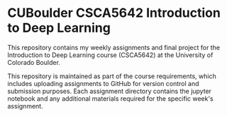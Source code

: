 # CUBoulder CSCA5642 Introduction to Deep Learning

This repository contains my weekly assignments and final project for the Introduction to Deep Learning course (CSCA5642) at the University of Colorado Boulder.

This repository is maintained as part of the course requirements, which includes uploading assignments to GitHub for version control and submission purposes. Each assignment directory contains the jupyter notebook and any additional materials required for the specific week's assignment.
